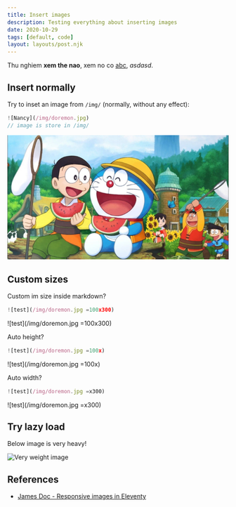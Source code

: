 ```yaml
---
title: Insert images
description: Testing everything about inserting images
date: 2020-10-29
tags: [default, code]
layout: layouts/post.njk
---
```


Thu nghiem **xem the nao**, xem no co [abc](/home), _asdasd_.

## Insert normally

Try to inset an image from `/img/` (normally, without any effect):

``` js
![Nancy](/img/doremon.jpg)
// image is store in /img/
```

![Nancy](/img/doremon.jpg)

## Custom sizes

Custom im size inside markdown?

``` js
![test](/img/doremon.jpg =100x300)
```

![test](/img/doremon.jpg =100x300)

Auto height?

``` js
![test](/img/doremon.jpg =100x)
```

![test](/img/doremon.jpg =100x)

Auto width?

``` js
![test](/img/doremon.jpg =x300)
```

![test](/img/doremon.jpg =x300)

## Try lazy load

Below image is very heavy!

![Very weight image](/img/hard_img.jpg)

## References

- [James Doc - Responsive images in Eleventy](https://jamesdoc.com/blog/2018/rwd-img-11ty/)
